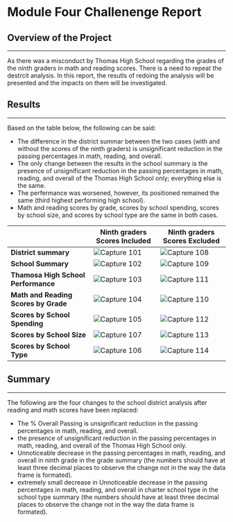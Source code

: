 # Module Four Challenenge Report

## Overview of the Project
---

As there was a misconduct by Thomas High School regarding the grades of the ninth graders in math and reading scores. There is a need to repeat the destrcit analysis. In this report, the resutls of redoing the analysis will be presented and the impacts on them will be investigated. 

## Results
---
Based on the table below, the following can be said: 

- The difference in the district summar between the two cases (with and without the scores of the ninth graders) is unsignificant reduction in the passing percentages in math, reading, and overall. 
- The only change between the results in the school summary is the presence of unsignificant reduction in the passing percentages in math, reading, and overall of the Thomas High School only; everything else is the same. 
- The perfermance was worsened, however, its positioned remained the same (third highest performing high school).
- Math and reading scores by grade, scores by school spending, scores by school size, and scores by school type are the same in both cases. 

|  | Ninth graders Scores Included | Ninth graders Scores Excluded |
| --- | --- | --- |
| **District summary** | ![Capture 101](https://user-images.githubusercontent.com/59425631/126878385-f031703b-ebae-4516-b6d3-a2a1fff48f33.PNG) | ![Capture 108](https://user-images.githubusercontent.com/59425631/126886197-21d489b7-5097-400d-af37-16b85d27996e.PNG) |
| **School Summary** |![Capture 102](https://user-images.githubusercontent.com/59425631/126886026-af76b64b-24e2-4660-92df-9f67ce9a3cd9.PNG) | ![Capture 109](https://user-images.githubusercontent.com/59425631/126886231-027d37df-8a5c-431b-8706-d061b99e8d5d.PNG) | 
| **Thamosa High School Performance** | ![Capture 103](https://user-images.githubusercontent.com/59425631/126886040-d09b3ddc-33f4-4b25-beb6-1c3ca18d5983.PNG) | ![Capture 111](https://user-images.githubusercontent.com/59425631/126886269-482f9a83-7756-4817-8e98-f5005bd640da.PNG) |
| **Math and Reading Scores by Grade**| ![Capture 104](https://user-images.githubusercontent.com/59425631/126886053-7ecb3c58-553a-420d-98c1-a180c056e836.PNG) | ![Capture 110](https://user-images.githubusercontent.com/59425631/126886247-a68ca17e-d627-49b9-8d1a-9d181a4aab3f.PNG) | 
| **Scores by School Spending** | ![Capture 105](https://user-images.githubusercontent.com/59425631/126886100-d833bb6e-b43e-4e56-bdfd-675dda96c9e2.PNG) | ![Capture 112](https://user-images.githubusercontent.com/59425631/126886281-1998d18a-1e0c-4e31-a1f3-e6e7c101d53f.PNG) | 
| **Scores by School Size** | ![Capture 107](https://user-images.githubusercontent.com/59425631/126886168-ac65220c-c562-4019-9ba4-1ce909db6eaa.PNG) | ![Capture 113](https://user-images.githubusercontent.com/59425631/126886295-e06f4211-13d7-41d7-b4e8-a67275acb65b.PNG) | 
| **Scores by School Type** | ![Capture 106](https://user-images.githubusercontent.com/59425631/126886112-0c6f161e-d3d8-4602-a34b-b7f46dbfab02.PNG) | ![Capture 114](https://user-images.githubusercontent.com/59425631/126886308-a36faa48-4504-47b0-8c11-ef2af68e21d9.PNG) |

## Summary
---

The following are the four changes  to the school district analysis after reading and math scores have been replaced: 
- The % Overall Passing is unsignificant reduction in the passing percentages in math, reading, and overall.
- the presence of unsignificant reduction in the passing percentages in math, reading, and overall of the Thomas High School only.
- Unnoticeable decrease in the passing percentages in math, reading, and overall in ninth grade in the grade summary (the numbers should have at least three decimal places to observe the change not in the way the data frame is formated).
- extremely small decrease in Unnoticeable decrease in the passing percentages in math, reading, and overall in charter school type in the school type summary (the numbers should have at least three decimal places to observe the change not in the way the data frame is formated).
